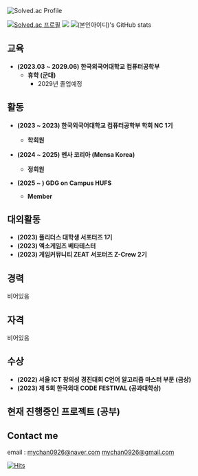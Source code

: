 ![Solved.ac Profile](https://capsule-render.vercel.app/api?type=Waving&color=638fda&height=200&section=header&text=정명찬&fontSize=70&&fontColor=ffffff) 

[![Solved.ac
프로필](http://mazassumnida.wtf/api/v2/generate_badge?boj=mychan0926)](https://solved.ac/profile/mychan0926) <img src="http://mazandi.herokuapp.com/api?handle=mychan0926&theme=cold"/>
![(본인아이디)'s GitHub stats](https://github-readme-stats.vercel.app/api?username=mychan0926&show_icons=true&theme=tokyonight)

## 교육
* **(2023.03 ~ 2029.06) 한국외국어대학교 컴퓨터공학부**
  - **휴학 (군대)**
    + 2029년 졸업예정
  
## 활동
* **(2023 ~ 2023) 한국외국어대학교 컴퓨터공학부 학회 NC 1기**
  - **학회원**
    
* **(2024 ~ 2025) 멘사 코리아 (Mensa Korea)**
  - **정회원**
 
* **(2025 ~ ) GDG on Campus HUFS**
  - **Member**
 
## 대외활동
* **(2023) 플리더스 대학생 서포터즈 1기** 
* **(2023) 엑소게임즈 베타테스터** 
* **(2023) 게임커뮤니티 ZEAT 서포터즈 Z-Crew 2기** 

## 경력
비어있음

## 자격
비어있음


## 수상
* **(2022) 서울 ICT 창의성 경진대회 C언어 알고리즘 마스터 부문 (금상)**
* **(2023) 제 5회 한국외대 CODE FESTIVAL (공과대학상)**
  
## 현재 진행중인 프로젝트 (공부)

## Contact me

email : <mychan0926@naver.com> <mychan0926@gmail.com>   


  
[![Hits](https://hits.seeyoufarm.com/api/count/incr/badge.svg?url=https%3A%2F%2Fgithub.com%2Fmychan0926%2Fmychan0926&count_bg=%23638FDA&title_bg=%23555555&icon=ghostery.svg&icon_color=%23E7E7E7&title=Github+%28%EC%98%A4%EB%8A%98+%EB%B0%A9%EB%AC%B8%EC%9E%90+%2F+%EC%A0%84%EC%B2%B4+%EB%B0%A9%EB%AC%B8%EC%9E%90%29&edge_flat=false)](https://hits.seeyoufarm.com)
  
</div>
